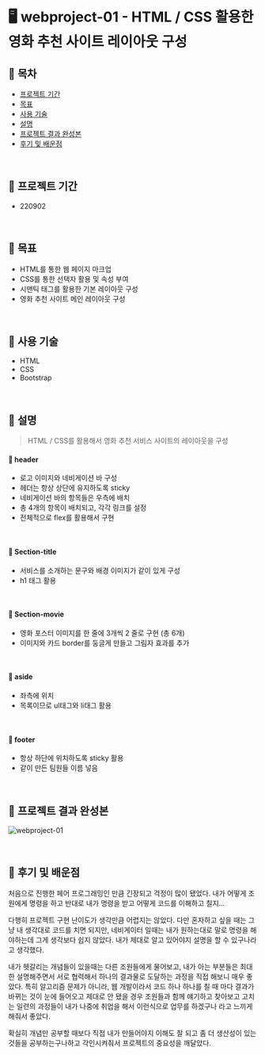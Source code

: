# 🖥️ webproject-01 - HTML / CSS 활용한 영화 추천 사이트 레이아웃 구성

## 🧩 목차

- [프로젝트 기간](#🧩-프로젝트-기간)
- [목표](#🧩-목표)
- [사용 기술](#🧩-사용-기술)
- [설명](#🧩-설명)
- [프로젝트 결과 완성본](#🧩-프로젝트-결과-완성본)
- [후기 및 배운점](#🧩-후기-및-배운점)

<br>

## 🧩 프로젝트 기간

- 220902

<br>

## 🧩 목표

- HTML를 통한 웹 페이지 마크업
- CSS를 통한 선택자 활용 및 속성 부여
- 시맨틱 태그를 활용한 기본 레이아웃 구성
- 영화 추천 사이트 메인 레이아웃 구성

<br>

## 🧩 사용 기술

- HTML
- CSS
- Bootstrap

<br>

## 🧩 설명

> HTML / CSS를 활용해서 영화 추천 서비스 사이트의 레이아웃을 구성

#### 📁 header

- 로고 이미지와 네비게이션 바 구성
- 헤더는 항상 상단에 유지하도록 sticky
- 네비게이션 바의 항목들은 우측에 배치
- 총 4개의 항목이 배치되고, 각각 링크를 설정
- 전체적으로 flex를 활용해서 구현

<br>

#### 📁 Section-title

- 서비스를 소개하는 문구와 배경 이미지가 같이 있게 구성
- h1 태그 활용

<br>

#### 📁 Section-movie

- 영화 포스터 이미지를 한 줄에 3개씩 2 줄로 구현 (총 6개)
- 이미지와 카드 border를 둥글게 만들고 그림자 효과를 추가

<br>

#### 📁 aside

- 좌측에 위치
- 목록이므로 ul태그와 li태그 활용

<br>

#### 📁 footer

- 항상 하단에 위치하도록 sticky 활용
- 같이 만든 팀원들 이름 넣음

<br>

## 🧩 프로젝트 결과 완성본

![webproject-01](README.assets/webproject-01.gif)

<br>

## 🧩 후기 및 배운점

처음으로 진행한 페어 프로그래밍인 만큼 긴장되고 걱정이 많이 됐었다. 내가 어떻게 조원에게 명령을 하고 반대로 내가 명령을 받고 어떻게 코드를 이해하고 칠지...

다행히 프로젝트 구현 난이도가 생각만큼 어렵지는 않았다. 다만 혼자하고 싶을 때는 그냥 내 생각대로 코드를 치면 되지만, 네비게이터 일때는 내가 원하는대로 말로 명령을 해야하는데 그게 생각보다 쉽지 않았다. 내가 제대로 알고 있어야지 설명을 할 수 있구나라고 생각했다.

내가 헷갈리는 개념들이 있을때는 다른 조원들에게 물어보고, 내가 아는 부분들은 최대한 설명해주면서 서로 협력해서 하나의 결과물로 도달하는 과정을 직접 해보니 매우 좋았다. 특히 알고리즘 문제가 아니라, 웹 개발이라서 코드 하나 하나를 칠 때 마다 결과가 바뀌는 것이 눈에 들어오고 제대로 안 됐을 경우 조원들과 함께 얘기하고 찾아보고 고치는 일련의 과정들이 내가 나중에 취업을 해서 이런식으로 업무를 하겠구나 라고 느끼게 해줘서 좋았다.

확실히 개념만 공부할 때보다 직접 내가 만들어야지 이해도 잘 되고 좀 더 생산성이 있는 것들을 공부하는구나하고 각인시켜줘서 프로젝트의 중요성을 깨달았다.
